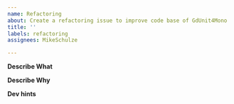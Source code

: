 ```yaml
---
name: Refactoring
about: Create a refactoring issue to improve code base of GdUnit4Mono
title: ''
labels: refactoring
assignees: MikeSchulze

---
```


**Describe What**
<!-- A clear and concise description of what the refactoring is.-->

**Describe Why**
<!-- A clear and concise description why the refactoring is need.-->


**Dev hints**
<!-- Add some dev nodes here.-->
